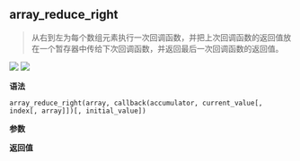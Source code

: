 ## array_reduce_right

> 从右到左为每个数组元素执行一次回调函数，并把上次回调函数的返回值放在一个暂存器中传给下次回调函数，并返回最后一次回调函数的返回值。

![](https://img.shields.io/badge/-Label-blue)
![](https://img.shields.io/badge/-Traverse-blue)

**语法**

`array_reduce_right(array, callback(accumulator, current_value[, index[, array]])[, initial_value])`

**参数**

**返回值**
